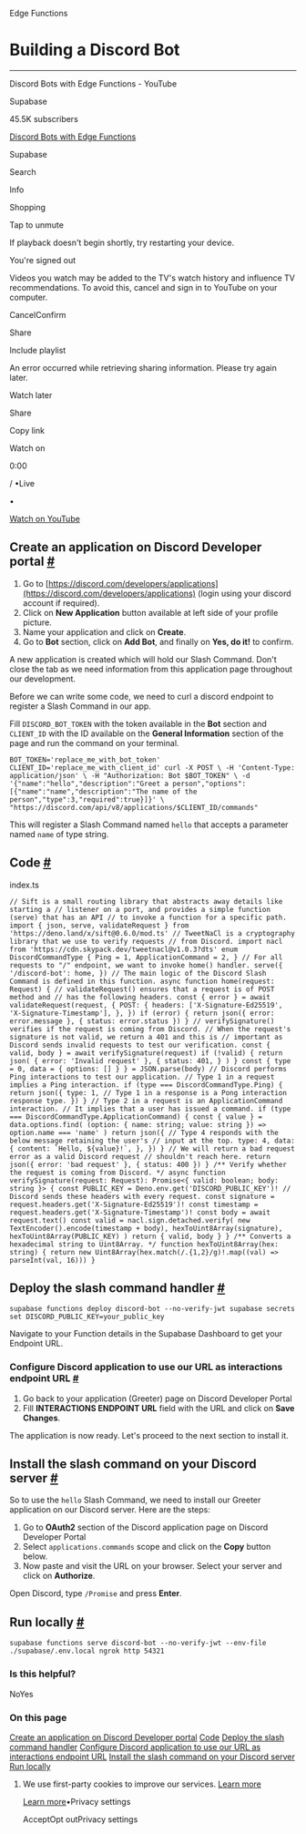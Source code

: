 Edge Functions

# Building a Discord Bot

* * *

Discord Bots with Edge Functions - YouTube

Supabase

45.5K subscribers

[Discord Bots with Edge Functions](https://www.youtube.com/watch?v=J24Bvo_m7DM)

Supabase

Search

Info

Shopping

Tap to unmute

If playback doesn't begin shortly, try restarting your device.

You're signed out

Videos you watch may be added to the TV's watch history and influence TV recommendations. To avoid this, cancel and sign in to YouTube on your computer.

CancelConfirm

Share

Include playlist

An error occurred while retrieving sharing information. Please try again later.

Watch later

Share

Copy link

Watch on

0:00

/ •Live

•

[Watch on YouTube](https://www.youtube.com/watch?v=J24Bvo_m7DM "Watch on YouTube")

## Create an application on Discord Developer portal [\#](https://supabase.com/docs/guides/functions/examples/discord-bot\#create-an-application-on-discord-developer-portal)

1. Go to [https://discord.com/developers/applications](https://discord.com/developers/applications) (login using your discord account if required).
2. Click on **New Application** button available at left side of your profile picture.
3. Name your application and click on **Create**.
4. Go to **Bot** section, click on **Add Bot**, and finally on **Yes, do it!** to confirm.

A new application is created which will hold our Slash Command. Don't close the tab as we need information from this application page throughout our development.

Before we can write some code, we need to curl a discord endpoint to register a Slash Command in our app.

Fill `DISCORD_BOT_TOKEN` with the token available in the **Bot** section and `CLIENT_ID` with the ID available on the **General Information** section of the page and run the command on your terminal.

`
BOT_TOKEN='replace_me_with_bot_token'
CLIENT_ID='replace_me_with_client_id'
curl -X POST \
-H 'Content-Type: application/json' \
-H "Authorization: Bot $BOT_TOKEN" \
-d '{"name":"hello","description":"Greet a person","options":[{"name":"name","description":"The name of the person","type":3,"required":true}]}' \
"https://discord.com/api/v8/applications/$CLIENT_ID/commands"
`

This will register a Slash Command named `hello` that accepts a parameter named `name` of type string.

## Code [\#](https://supabase.com/docs/guides/functions/examples/discord-bot\#code)

index.ts

``
// Sift is a small routing library that abstracts away details like starting a
// listener on a port, and provides a simple function (serve) that has an API
// to invoke a function for a specific path.
import { json, serve, validateRequest } from 'https://deno.land/x/sift@0.6.0/mod.ts'
// TweetNaCl is a cryptography library that we use to verify requests
// from Discord.
import nacl from 'https://cdn.skypack.dev/tweetnacl@v1.0.3?dts'
enum DiscordCommandType {
Ping = 1,
ApplicationCommand = 2,
}
// For all requests to "/" endpoint, we want to invoke home() handler.
serve({
'/discord-bot': home,
})
// The main logic of the Discord Slash Command is defined in this function.
async function home(request: Request) {
// validateRequest() ensures that a request is of POST method and
// has the following headers.
const { error } = await validateRequest(request, {
    POST: {
      headers: ['X-Signature-Ed25519', 'X-Signature-Timestamp'],
    },
})
if (error) {
    return json({ error: error.message }, { status: error.status })
}
// verifySignature() verifies if the request is coming from Discord.
// When the request's signature is not valid, we return a 401 and this is
// important as Discord sends invalid requests to test our verification.
const { valid, body } = await verifySignature(request)
if (!valid) {
    return json(
      { error: 'Invalid request' },
      {
        status: 401,
      }
    )
}
const { type = 0, data = { options: [] } } = JSON.parse(body)
// Discord performs Ping interactions to test our application.
// Type 1 in a request implies a Ping interaction.
if (type === DiscordCommandType.Ping) {
    return json({
      type: 1, // Type 1 in a response is a Pong interaction response type.
    })
}
// Type 2 in a request is an ApplicationCommand interaction.
// It implies that a user has issued a command.
if (type === DiscordCommandType.ApplicationCommand) {
    const { value } = data.options.find(
      (option: { name: string; value: string }) => option.name === 'name'
    )
    return json({
      // Type 4 responds with the below message retaining the user's
      // input at the top.
      type: 4,
      data: {
        content: `Hello, ${value}!`,
      },
    })
}
// We will return a bad request error as a valid Discord request
// shouldn't reach here.
return json({ error: 'bad request' }, { status: 400 })
}
/** Verify whether the request is coming from Discord. */
async function verifySignature(request: Request): Promise<{ valid: boolean; body: string }> {
const PUBLIC_KEY = Deno.env.get('DISCORD_PUBLIC_KEY')!
// Discord sends these headers with every request.
const signature = request.headers.get('X-Signature-Ed25519')!
const timestamp = request.headers.get('X-Signature-Timestamp')!
const body = await request.text()
const valid = nacl.sign.detached.verify(
    new TextEncoder().encode(timestamp + body),
    hexToUint8Array(signature),
    hexToUint8Array(PUBLIC_KEY)
)
return { valid, body }
}
/** Converts a hexadecimal string to Uint8Array. */
function hexToUint8Array(hex: string) {
return new Uint8Array(hex.match(/.{1,2}/g)!.map((val) => parseInt(val, 16)))
}
``

## Deploy the slash command handler [\#](https://supabase.com/docs/guides/functions/examples/discord-bot\#deploy-the-slash-command-handler)

`
supabase functions deploy discord-bot --no-verify-jwt
supabase secrets set DISCORD_PUBLIC_KEY=your_public_key
`

Navigate to your Function details in the Supabase Dashboard to get your Endpoint URL.

### Configure Discord application to use our URL as interactions endpoint URL [\#](https://supabase.com/docs/guides/functions/examples/discord-bot\#configure-discord-application-to-use-our-url-as-interactions-endpoint-url)

1. Go back to your application (Greeter) page on Discord Developer Portal
2. Fill **INTERACTIONS ENDPOINT URL** field with the URL and click on **Save Changes**.

The application is now ready. Let's proceed to the next section to install it.

## Install the slash command on your Discord server [\#](https://supabase.com/docs/guides/functions/examples/discord-bot\#install-the-slash-command-on-your-discord-server)

So to use the `hello` Slash Command, we need to install our Greeter application on our Discord server. Here are the steps:

1. Go to **OAuth2** section of the Discord application page on Discord Developer Portal
2. Select `applications.commands` scope and click on the **Copy** button below.
3. Now paste and visit the URL on your browser. Select your server and click on **Authorize**.

Open Discord, type `/Promise` and press **Enter**.

## Run locally [\#](https://supabase.com/docs/guides/functions/examples/discord-bot\#run-locally)

`
supabase functions serve discord-bot --no-verify-jwt --env-file ./supabase/.env.local
ngrok http 54321
`

### Is this helpful?

NoYes

### On this page

[Create an application on Discord Developer portal](https://supabase.com/docs/guides/functions/examples/discord-bot#create-an-application-on-discord-developer-portal) [Code](https://supabase.com/docs/guides/functions/examples/discord-bot#code) [Deploy the slash command handler](https://supabase.com/docs/guides/functions/examples/discord-bot#deploy-the-slash-command-handler) [Configure Discord application to use our URL as interactions endpoint URL](https://supabase.com/docs/guides/functions/examples/discord-bot#configure-discord-application-to-use-our-url-as-interactions-endpoint-url) [Install the slash command on your Discord server](https://supabase.com/docs/guides/functions/examples/discord-bot#install-the-slash-command-on-your-discord-server) [Run locally](https://supabase.com/docs/guides/functions/examples/discord-bot#run-locally)

1. We use first-party cookies to improve our services. [Learn more](https://supabase.com/privacy#8-cookies-and-similar-technologies-used-on-our-european-services)



   [Learn more](https://supabase.com/privacy#8-cookies-and-similar-technologies-used-on-our-european-services)•Privacy settings





   AcceptOpt outPrivacy settings